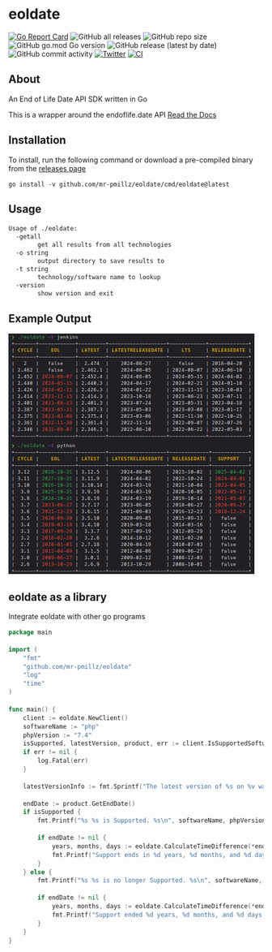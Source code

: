 # eoldate

[![Go Report Card](https://goreportcard.com/badge/github.com/mr-pmillz/eoldate)](https://goreportcard.com/report/github.com/mr-pmillz/eoldate)
![GitHub all releases](https://img.shields.io/github/downloads/mr-pmillz/eoldate/total?style=social)
![GitHub repo size](https://img.shields.io/github/repo-size/mr-pmillz/eoldate?style=plastic)
![GitHub go.mod Go version](https://img.shields.io/github/go-mod/go-version/mr-pmillz/eoldate?style=plastic)
![GitHub release (latest by date)](https://img.shields.io/github/v/release/mr-pmillz/eoldate?style=plastic)
![GitHub commit activity](https://img.shields.io/github/commit-activity/m/mr-pmillz/eoldate?style=plastic)
[![Twitter](https://img.shields.io/twitter/url?style=social&url=https%3A%2F%2Fgithub.com%2Fmr-pmillz%2Feoldate)](https://twitter.com/intent/tweet?text=Wow:&url=https%3A%2F%2Fgithub.com%2Fmr-pmillz%2Feoldate)
[![CI](https://github.com/mr-pmillz/eoldate/actions/workflows/ci.yml/badge.svg)](https://github.com/mr-pmillz/eoldate/actions/workflows/ci.yml)

## About

An End of Life Date API SDK written in Go

This is a wrapper around the endoflife.date API
[Read the Docs](https://endoflife.date/docs/api)

## Installation

To install, run the following command or download a pre-compiled binary from the [releases page](https://github.com/mr-pmillz/eoldate/releases)

```shell
go install -v github.com/mr-pmillz/eoldate/cmd/eoldate@latest
```

## Usage

```shell
Usage of ./eoldate:
  -getall
        get all results from all technologies
  -o string
        output directory to save results to
  -t string
        technology/software name to lookup
  -version
        show version and exit
```

## Example Output

![Demo](img/eoldate-demo.png)

## eoldate as a library

Integrate eoldate with other go programs

```go
package main

import (
	"fmt"
	"github.com/mr-pmillz/eoldate"
	"log"
	"time"
)

func main() {
	client := eoldate.NewClient()
	softwareName := "php"
	phpVersion := "7.4"
	isSupported, latestVersion, product, err := client.IsSupportedSoftwareVersion(softwareName, phpVersion)
	if err != nil {
		log.Fatal(err)
	}

	latestVersionInfo := fmt.Sprintf("The latest version of %s on %v was %s.", softwareName, time.Now().Format("01-02-2006"), latestVersion)

	endDate := product.GetEndDate()
	if isSupported {
		fmt.Printf("%s %s is Supported. %s\n", softwareName, phpVersion, latestVersionInfo)

		if endDate != nil {
			years, months, days := eoldate.CalculateTimeDifference(*endDate)
			fmt.Printf("Support ends in %d years, %d months, and %d days (%s)\n", years, months, days, endDate.Format("01-02-2006"))
		}
	} else {
		fmt.Printf("%s %s is no longer Supported. %s\n", softwareName, phpVersion, latestVersionInfo)

		if endDate != nil {
			years, months, days := eoldate.CalculateTimeDifference(*endDate)
			fmt.Printf("Support ended %d years, %d months, and %d days ago (%s)\n", years, months, days, endDate.Format("01-02-2006"))
		}
	}
}
```

